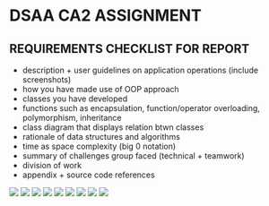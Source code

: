# DSAA CA2 ASSIGNMENT

## REQUIREMENTS CHECKLIST FOR REPORT
- description + user guidelines on application operations (include screenshots)
- how you have made use of OOP approach
- classes you have developed
- functions such as encapsulation, function/operator overloading, polymorphism, inheritance
- class diagram that displays relation btwn classes 
- rationale of data structures and algorithms
- time as space complexity (big 0 notation)
- summary of challenges group faced (technical + teamwork)
- division of work
- appendix + source code references

<img src="/brief/brief1.png">
<img src="/brief/brief2.png">
<img src="/brief/brief3.png">
<img src="/brief/brief4.png">
<img src="/brief/brief5.png">
<img src="/brief/brief6.png">
<img src="/brief/brief7.png">
<img src="/brief/brief8.png">
<img src="/brief/brief9.png">
